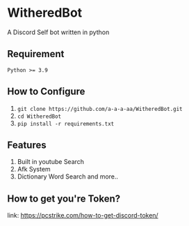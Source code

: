 # WitheredBot
A Discord Self bot written in python 
## Requirement
`Python >= 3.9`
## How to Configure
1. `git clone https://github.com/a-a-a-aa/WitheredBot.git`
2. `cd WitheredBot`
3. `pip install -r requirements.txt`

## Features
1. Built in youtube Search
2. Afk System
3. Dictionary Word Search and more..

## How to get you're Token?
link: https://pcstrike.com/how-to-get-discord-token/
